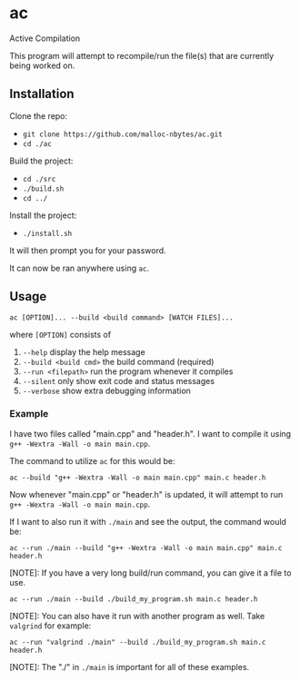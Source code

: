# ac
Active Compilation

This program will attempt to recompile/run the file(s) that are currently being worked on.

## Installation

Clone the repo:
- `git clone https://github.com/malloc-nbytes/ac.git`
- `cd ./ac`

Build the project:
- `cd ./src`
- `./build.sh`
- `cd ../`

Install the project:
- `./install.sh`

It will then prompt you for your password.

It can now be ran anywhere using `ac`.

## Usage

`ac [OPTION]... --build <build command> [WATCH FILES]...`

where `[OPTION]` consists of

1. `--help`              display the help message
2. `--build <build cmd>` the build command (required)
3. `--run <filepath>`    run the program whenever it compiles
4. `--silent`            only show exit code and status messages
5. `--verbose`           show extra debugging information

### Example

I have two files called "main.cpp" and "header.h". I want to compile it using `g++ -Wextra -Wall -o main main.cpp`.

The command to utilize `ac` for this would be:

`ac --build "g++ -Wextra -Wall -o main main.cpp" main.c header.h`

Now whenever "main.cpp" or "header.h" is updated, it will attempt to run `g++ -Wextra -Wall -o main main.cpp`.

If I want to also run it with `./main` and see the output, the command would be:

`ac --run ./main --build "g++ -Wextra -Wall -o main main.cpp" main.c header.h`

[NOTE]: If you have a very long build/run command, you can give it a file to use.

`ac --run ./main --build ./build_my_program.sh main.c header.h`

[NOTE]: You can also have it run with another program as well. Take `valgrind` for example:

`ac --run "valgrind ./main" --build ./build_my_program.sh main.c header.h`

[NOTE]: The "./" in `./main` is important for all of these examples.

